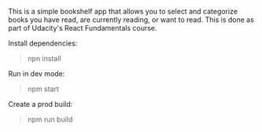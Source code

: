 This is a simple bookshelf app that allows you to select and categorize books you have read, are currently reading, or want to read. This is done as part of Udacity's React Fundamentals course.

Install dependencies:
> npn install

Run in dev mode:
> npm start

Create a prod build:
> npm run build
